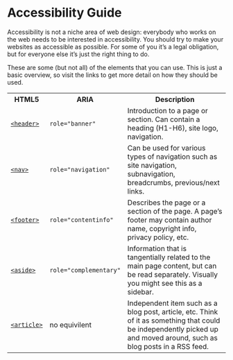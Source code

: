 Accessibility Guide
===================
Accessibility is not a niche area of web design: everybody who works on the web needs to be interested in accessibility. You should try to make your websites as accessible as possible. For some of you it’s a legal obligation, but for everyone else it’s just the right thing to do.

These are some (but not all) of the elements that you can use. This is just a basic overview, so visit the links to get more detail on how they should be used.

<table>
<tbody>
<tr>
<th>HTML5</th>
<th>ARIA</th>
<th>Description</th>
</tr>
<tr>
<td><a href="http://html5doctor.com/the-header-element/"><code>&lt;header&gt;</code></a></td>
<td><code>role="banner"</code></td>
<td>Introduction to a page or section. Can contain a heading (H1-H6), site logo, navigation.</td>
</tr>
<tr>
<td><a href="http://html5doctor.com/nav-element/"><code>&lt;nav&gt;</code></a></td>
<td><code>role="navigation"</code></td>
<td>Can be used for various types of navigation such as site navigation, subnavigation, breadcrumbs, previous/next links.</td>
</tr>
<tr>
<td><a href="http://html5doctor.com/the-footer-element-update/"><code>&lt;footer&gt;</code></a></td>
<td><code>role="contentinfo"</code></td>
<td>Describes the page or a section of the page. A page’s footer may contain author name, copyright info, privacy policy, etc.</td>
</tr>
<tr>
<td><a href="http://html5doctor.com/aside-revisited/"><code>&lt;aside&gt;</code></a></td>
<td><code>role="complementary"</code></td>
<td>Information that is tangentially related to the main page content, but can be read separately. Visually you might see this as a sidebar.</td>
</tr>
<tr>
<td><a href="http://html5doctor.com/the-article-element/"><code>&lt;article&gt;</code></a></td>
<td>no equivilent</td>
<td>Independent item such as a blog post, article, etc. Think of it as something that could be independently picked up and moved around, such as blog posts in a RSS feed.</td>
</tr>
</tbody>
</table>

